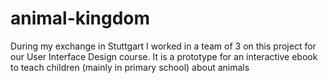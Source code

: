 # animal-kingdom
During my exchange in Stuttgart I worked in a team of 3 on this project for our User Interface Design course. It is a prototype for an interactive ebook to teach children (mainly in primary school) about animals
